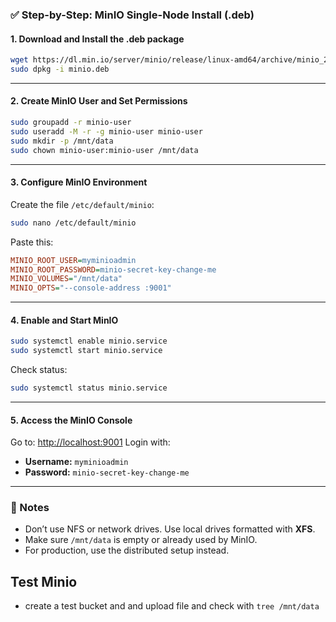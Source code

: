 ### ✅ Step-by-Step: MinIO Single-Node Install (.deb)

#### **1. Download and Install the .deb package**

```bash
wget https://dl.min.io/server/minio/release/linux-amd64/archive/minio_20250613113347.0.0_amd64.deb -O minio.deb
sudo dpkg -i minio.deb
```

---

#### **2. Create MinIO User and Set Permissions**

```bash
sudo groupadd -r minio-user
sudo useradd -M -r -g minio-user minio-user
sudo mkdir -p /mnt/data
sudo chown minio-user:minio-user /mnt/data
```

---

#### **3. Configure MinIO Environment**

Create the file `/etc/default/minio`:

```bash
sudo nano /etc/default/minio
```

Paste this:

```ini
MINIO_ROOT_USER=myminioadmin
MINIO_ROOT_PASSWORD=minio-secret-key-change-me
MINIO_VOLUMES="/mnt/data"
MINIO_OPTS="--console-address :9001"
```

---

#### **4. Enable and Start MinIO**

```bash
sudo systemctl enable minio.service
sudo systemctl start minio.service
```

Check status:

```bash
sudo systemctl status minio.service
```

---

#### **5. Access the MinIO Console**

Go to:
[http://localhost:9001](http://localhost:9001)
Login with:

* **Username:** `myminioadmin`
* **Password:** `minio-secret-key-change-me`

---

### 📝 Notes

* Don’t use NFS or network drives. Use local drives formatted with **XFS**.
* Make sure `/mnt/data` is empty or already used by MinIO.
* For production, use the distributed setup instead.


## Test Minio
* create a test bucket and and upload file and check with `tree /mnt/data`